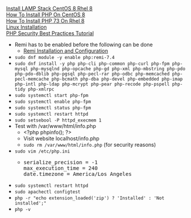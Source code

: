 [Install LAMP Stack CentOS 8 Rhel 8](https://www.linuxbabe.com/redhat/install-lamp-stack-centos-8-rhel-8)<br />
[How To Install PHP On CentOS 8](https://linuxize.com/post/how-to-install-php-on-centos-8/)<br />
[How To Install PHP 73 On Rhel 8](https://www.itzgeek.com/how-tos/linux/centos-how-tos/how-to-install-php-7-3-on-rhel-8.html)<br />
[Linux Installation](https://www.scriptcase.net/docs/en_us/v9/manual/02-scriptcase-installation/06-linux_php/)<br />
[PHP Security Best Practices Tutorial](https://www.cyberciti.biz/tips/php-security-best-practices-tutorial.html)
* Remi has to be enabled before the following can be done
  * [Remi Installation and Configuration](https://github.com/Cuates/lampcentosinstall/tree/master/system/remi)
* `sudo dnf module -y enable php:remi-7.4`
* `sudo dnf install -y php php-cli php-common php-curl php-fpm php-mysql php-mysqlnd php-opcache php-gd php-xml php-mbstring php-pdo php-pdo-dblib php-pgsql php-pecl-rar php-odbc php-memcached php-pecl-memcache php-bcmath php-dba php-devel php-embedded php-imap php-intl php-ldap php-mcrypt php-pear php-recode php-pspell php-tidy php-xmlrpc`
* `sudo systemctl start php-fpm`
* `sudo systemctl enable php-fpm`
* `sudo systemctl status php-fpm`
* `sudo systemctl restart httpd`
* `sudo setsebool -P httpd_execmem 1`
* Test with /var/www/html/info.php
  * \<?php phpinfo(); ?\>
  * Visit website localhost/info.php
  * `sudo rm /var/www/html/info.php` (for security reasons)
* `sudo vim /etc/php.ini`
  * <pre>
    serialize_precision = -1
    max_execution_time = 240
    date.timezone = America/Los_Angeles
    </pre>
* `sudo systemctl restart httpd`
* `sudo apachectl configtest`
* `php -r "echo extension_loaded('zip') ? 'Installed' : 'Not installed';"`
* `php -v`
